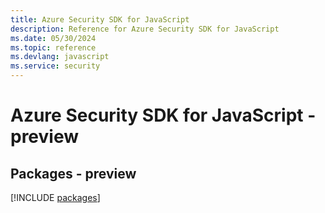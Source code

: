 ```yaml
---
title: Azure Security SDK for JavaScript
description: Reference for Azure Security SDK for JavaScript
ms.date: 05/30/2024
ms.topic: reference
ms.devlang: javascript
ms.service: security
---
```

# Azure Security SDK for JavaScript - preview
## Packages - preview
[!INCLUDE [packages](security-index.md)]